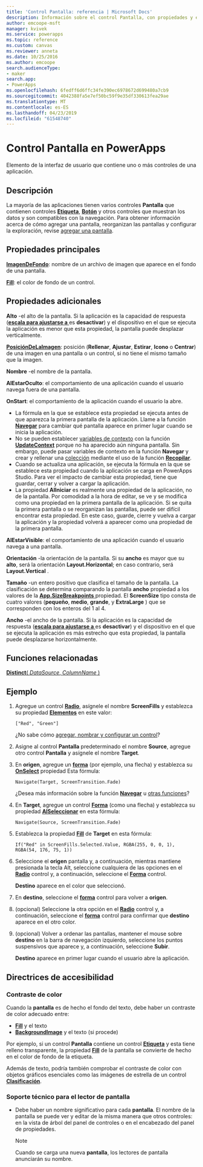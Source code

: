 ```yaml
---
title: 'Control Pantalla: referencia | Microsoft Docs'
description: Información sobre el control Pantalla, con propiedades y ejemplos
author: emcoope-msft
manager: kvivek
ms.service: powerapps
ms.topic: reference
ms.custom: canvas
ms.reviewer: anneta
ms.date: 10/25/2016
ms.author: emcoope
search.audienceType:
- maker
search.app:
- PowerApps
ms.openlocfilehash: 6fedff6d6ffc34fe390ec6978672d699480a7cb9
ms.sourcegitcommit: 4042388fa5e7ef50bc59f9e35df330613fea29ae
ms.translationtype: MT
ms.contentlocale: es-ES
ms.lasthandoff: 04/23/2019
ms.locfileid: "61548740"
---
```

# <a name="screen-control-in-powerapps"></a>Control Pantalla en PowerApps

Elemento de la interfaz de usuario que contiene uno o más controles de una aplicación.

## <a name="description"></a>Descripción

La mayoría de las aplicaciones tienen varios controles **Pantalla** que contienen controles **[Etiqueta](control-text-box.md)**, **[Botón](control-button.md)** y otros controles que muestran los datos y son compatibles con la navegación. Para obtener información acerca de cómo agregar una pantalla, reorganizan las pantallas y configurar la exploración, revise [agregar una pantalla](../add-screen-context-variables.md).

## <a name="key-properties"></a>Propiedades principales

**[ImagenDeFondo](properties-visual.md)**: nombre de un archivo de imagen que aparece en el fondo de una pantalla.

**[Fill](properties-color-border.md)**: el color de fondo de un control.

## <a name="additional-properties"></a>Propiedades adicionales

**Alto** -el alto de la pantalla. Si la aplicación es la capacidad de respuesta ([**escala para ajustarse a** ](../set-aspect-ratio-portrait-landscape.md#change-screen-size-and-orientation) es **desactivar**) y el dispositivo en el que se ejecuta la aplicación es menor que esta propiedad, la pantalla puede desplazar verticalmente.

**[PosiciónDeLaImagen](properties-visual.md)**: posición (**Rellenar**, **Ajustar**, **Estirar**, **Icono** o **Centrar**) de una imagen en una pantalla o un control, si no tiene el mismo tamaño que la imagen.

**Nombre** -el nombre de la pantalla.

**AlEstarOculto**: el comportamiento de una aplicación cuando el usuario navega fuera de una pantalla.

**OnStart**: el comportamiento de la aplicación cuando el usuario la abre.

- La fórmula en la que se establece esta propiedad se ejecuta antes de que aparezca la primera pantalla de la aplicación. Llame a la función [**Navegar**](../functions/function-navigate.md) para cambiar qué pantalla aparece en primer lugar cuando se inicia la aplicación.
- No se pueden establecer [variables de contexto](../working-with-variables.md) con la función [**UpdateContext**](../functions/function-updatecontext.md) porque no ha aparecido aún ninguna pantalla. Sin embargo, puede pasar variables de contexto en la función **Navegar** y crear y rellenar una [colección](../working-with-variables.md) mediante el uso de la función [**Recopilar**](../functions/function-clear-collect-clearcollect.md).
- Cuando se actualiza una aplicación, se ejecuta la fórmula en la que se establece esta propiedad cuando la aplicación se carga en PowerApps Studio. Para ver el impacto de cambiar esta propiedad, tiene que guardar, cerrar y volver a cargar la aplicación.
- La propiedad **AlIniciar** es realmente una propiedad de la aplicación, no de la pantalla. Por comodidad a la hora de editar, se ve y se modifica como una propiedad en la primera pantalla de la aplicación. Si se quita la primera pantalla o se reorganizan las pantallas, puede ser difícil encontrar esta propiedad. En este caso, guarde, cierre y vuelva a cargar la aplicación y la propiedad volverá a aparecer como una propiedad de la primera pantalla.

**AlEstarVisible**: el comportamiento de una aplicación cuando el usuario navega a una pantalla.

**Orientación** -la orientación de la pantalla. Si su **ancho** es mayor que su **alto**, será la orientación **Layout.Horizontal**; en caso contrario, será **Layout.Vertical** .

**Tamaño** -un entero positivo que clasifica el tamaño de la pantalla. La clasificación se determina comparando la pantalla **ancho** propiedad a los valores de la [ **App.SizeBreakpoints** ](../functions/signals.md) propiedad. El **ScreenSize** tipo consta de cuatro valores (**pequeño**, **medio**, **grande**, y **ExtraLarge** ) que se corresponden con los enteros del 1 al 4.

**Ancho** -el ancho de la pantalla. Si la aplicación es la capacidad de respuesta ([**escala para ajustarse a** ](../set-aspect-ratio-portrait-landscape.md#change-screen-size-and-orientation) es **desactivar**) y el dispositivo en el que se ejecuta la aplicación es más estrecho que esta propiedad, la pantalla puede desplazarse horizontalmente.

## <a name="related-functions"></a>Funciones relacionadas

[**Distinct**( *DataSource*, *ColumnName* )](../functions/function-distinct.md)

## <a name="example"></a>Ejemplo

1. Agregue un control **[Radio](control-radio.md)**, asígnele el nombre **ScreenFills** y establezca su propiedad **[Elementos](properties-core.md)** en este valor:

    `["Red", "Green"]`

    ¿No sabe cómo [agregar, nombrar y configurar un control](../add-configure-controls.md)?

1. Asigne al control **Pantalla** predeterminado el nombre **Source**, agregue otro control **Pantalla** y asígnele el nombre **Target**.

1. En **origen**, agregue un **[forma](control-shapes-icons.md)** (por ejemplo, una flecha) y establezca su **[OnSelect](properties-core.md)** propiedad Esta fórmula:

    `Navigate(Target, ScreenTransition.Fade)`

    ¿Desea más información sobre la función **[Navegar](../functions/function-navigate.md)** u [otras funciones](../formula-reference.md)?

1. En **Target**, agregue un control **[Forma](control-shapes-icons.md)** (como una flecha) y establezca su propiedad **[AlSeleccionar](properties-core.md)** en esta fórmula:

    `Navigate(Source, ScreenTransition.Fade)`

1. Establezca la propiedad **[Fill](properties-color-border.md)** de **Target** en esta fórmula:

    `If("Red" in ScreenFills.Selected.Value, RGBA(255, 0, 0, 1), RGBA(54, 176, 75, 1))`

1. Seleccione el **origen** pantalla y, a continuación, mientras mantiene presionada la tecla Alt, seleccione cualquiera de las opciones en el **[Radio](control-radio.md)** control y, a continuación, seleccione el **[Forma](control-shapes-icons.md)** control.

    **Destino** aparece en el color que seleccionó.

1. En **destino**, seleccione el **[forma](control-shapes-icons.md)** control para volver a **origen**.

1. (opcional) Seleccione la otra opción en el **[Radio](control-radio.md)** control y, a continuación, seleccione el **[forma](control-shapes-icons.md)** control para confirmar que **destino**  aparece en el otro color.

1. (opcional) Volver a ordenar las pantallas, mantener el mouse sobre **destino** en la barra de navegación izquierdo, seleccione los puntos suspensivos que aparece y, a continuación, seleccione **Subir**.

    **Destino** aparece en primer lugar cuando el usuario abre la aplicación.

## <a name="accessibility-guidelines"></a>Directrices de accesibilidad

### <a name="color-contrast"></a>Contraste de color

Cuando la **pantalla** es de hecho el fondo del texto, debe haber un contraste de color adecuado entre:

- **[Fill](properties-color-border.md)** y el texto
- **[BackgroundImage](properties-visual.md)** y el texto (si procede)

Por ejemplo, si un control **Pantalla** contiene un control **[Etiqueta](control-text-box.md)** y esta tiene relleno transparente, la propiedad **[Fill](properties-color-border.md)** de la pantalla se convierte de hecho en el color de fondo de la etiqueta.

Además de texto, podría también comprobar el contraste de color con objetos gráficos esenciales como las imágenes de estrella de un control **[Clasificación](control-rating.md)**.

### <a name="screen-reader-support"></a>Soporte técnico para el lector de pantalla

- Debe haber un nombre significativo para cada **pantalla**. El nombre de la pantalla se puede ver y editar de la misma manera que otros controles: en la vista de árbol del panel de controles o en el encabezado del panel de propiedades.

    > [!NOTE]
  > Cuando se carga una nueva **pantalla**, los lectores de pantalla anunciarán su nombre.
